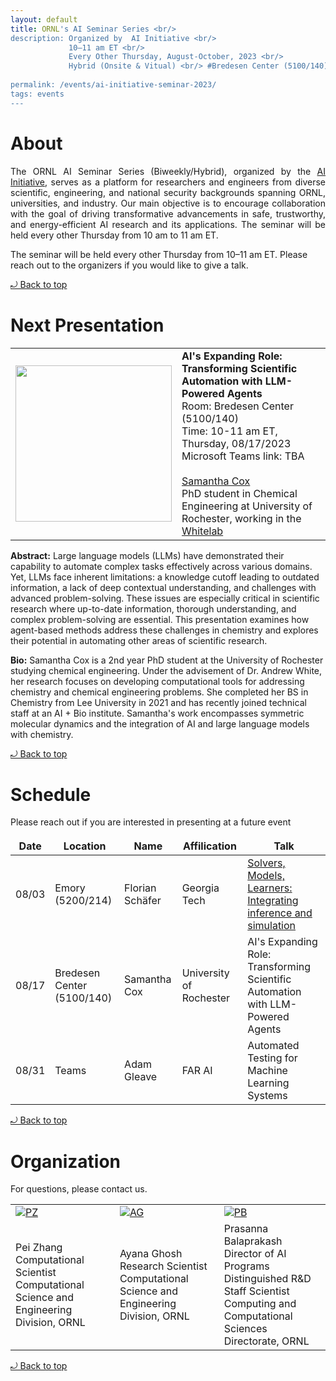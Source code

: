 ```yaml
---
layout: default
title: ORNL's AI Seminar Series <br/> 
description: Organized by  AI Initiative <br/>
             10–11 am ET <br/> 
             Every Other Thursday, August-October, 2023 <br/> 
             Hybrid (Onsite & Vitual) <br/> #Bredesen Center (5100/140) <br/>
             
permalink: /events/ai-initiative-seminar-2023/
tags: events
---
```

 
# About

<p align="justify">
The ORNL AI Seminar Series (Biweekly/Hybrid), organized by the <a href="https://www.ornl.gov/ai-initiative"> AI Initiative</a>, serves as a platform for researchers and engineers from diverse scientific, engineering, and national security backgrounds spanning ORNL, universities, and industry. Our main objective is to encourage collaboration with the goal of driving transformative advancements in safe, trustworthy, and energy-efficient AI research and its applications. The seminar will be held every other Thursday from 10 am to 11 am ET. 
  
The seminar will be held every other Thursday from 10–11 am ET. Please reach out to the organizers if you would like to give a talk.
</p> 
<a href="#top"> &#10558; Back to top</a>

# Next Presentation

|         |        |
| -------------- | -------------- |
|<a href="https://samcox822.github.io/"><img src="https://samcox822.github.io/assets/images/bio-photo.jpg" width="250"/></a>|**AI's Expanding Role: Transforming Scientific Automation with LLM-Powered Agents**<br>Room: Bredesen Center (5100/140)<br> Time: 10-11 am ET, Thursday, 08/17/2023 <br>Microsoft Teams link: TBA<br><br> <a href="https://samcox822.github.io/"> Samantha Cox </a> <br> PhD student in Chemical Engineering at University of Rochester, working in the <a href="https://thewhitelab.org/">Whitelab</a>|

**Abstract:** 
Large language models (LLMs) have demonstrated their capability to automate complex tasks effectively across various domains. Yet, LLMs face inherent limitations: a knowledge cutoff leading to outdated information, a lack of deep contextual understanding, and challenges with advanced problem-solving. These issues are especially critical in scientific research where up-to-date information, thorough understanding, and complex problem-solving are essential. This presentation examines how agent-based methods address these challenges in chemistry and explores their potential in automating other areas of scientific research.

**Bio:** 
Samantha Cox is a 2nd year PhD student at the University of Rochester studying chemical engineering. Under the advisement of Dr. Andrew White, her research focuses on developing computational tools for addressing chemistry and chemical engineering problems. She completed her BS in Chemistry from Lee University in 2021 and has recently joined technical
staff at an AI + Bio institute. Samantha's work encompasses symmetric molecular dynamics and the integration of AI and large language models with chemistry.

<a href="#top"> &#10558; Back to top</a>

# Schedule 

Please reach out if you are interested in presenting at a future event

|      Date      |      Location  |     Name      |  Affilication |   Talk   |
| -------------- | -------------- |-------------- |-------------- |-------------- |
| 08/03| Emory (5200/214)| Florian Schäfer | Georgia Tech | [Solvers, Models, Learners: Integrating inference and simulation](https://ornl-my.sharepoint.com/:v:/g/personal/tj9_ornl_gov/EcqgjB55LZ5JonR61U7bnzgBJQWiAoyqjEUQBpXrop_KMw)|
| 08/17| Bredesen Center (5100/140)| Samantha Cox | University of Rochester | AI's Expanding Role: Transforming Scientific Automation with LLM-Powered Agents |
| 08/31| Teams| Adam Gleave| FAR AI | Automated Testing for Machine Learning Systems|

<a href="#top"> &#10558; Back to top</a>


# Organization

For questions, please contact us.
<style>
td, th {
   border: none!important;
}
</style>
|         |        |             |
| -------------- | -------------- | -------------- |
| <a href="https://www.ornl.gov/staff-profile/pei-zhang">![PZ](https://www.ornl.gov/sites/default/files/styles/staff_profile_image_style/public/2022-04/Pei.jpeg?h=0f2f523a&itok=WzxCnpTj)</a>|<a href="https://www.ornl.gov/staff-profile/ayana-ghosh">![AG](https://www.ornl.gov/sites/default/files/styles/staff_profile_image_style/public/2021-03/Screen%20Shot%202021-03-25%20at%201.30.23%20PM.png?h=f85fc757&itok=J_MSjMUD)</a>    |<a href="https://www.ornl.gov/staff-profile/prasanna-balaprakash">![PB](https://www.ornl.gov/sites/default/files/styles/staff_profile_image_style/public/2023-03/BalaprakashProfile_0.jpg?h=17644140&itok=AYUSlKCG)</a>    |
|Pei Zhang  <br> Computational Scientist <br> Computational Science and Engineering Division, ORNL| Ayana Ghosh <br> Research Scientist <br> Computational Science and Engineering Division, ORNL|Prasanna Balaprakash<br> Director of AI Programs <br> Distinguished R&D Staff Scientist<br> Computing and Computational Sciences Directorate, ORNL|

<a href="#top"> &#10558; Back to top</a>
